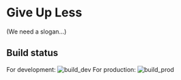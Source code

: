 # Give Up Less
(We need a slogan...)

## Build status
For development:
![build_dev](https://travis-ci.org/developers-cut/give-up-less.svg?branch=master)
For production:
![build_prod](https://travis-ci.org/developers-cut/give-up-less.svg?branch=production)
